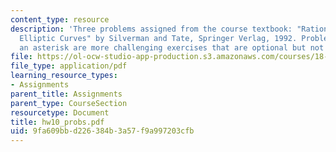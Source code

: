 ```yaml
---
content_type: resource
description: 'Three problems assigned from the course textbook: "Rational Points on
  Elliptic Curves" by Silverman and Tate, Springer Verlag, 1992. Problems marked with
  an asterisk are more challenging exercises that are optional but not required'
file: https://ol-ocw-studio-app-production.s3.amazonaws.com/courses/18-704-seminar-in-algebra-and-number-theory-rational-points-on-elliptic-curves-fall-2004/9fa609bbd226384b3a57f9a997203cfb_hw10_probs.pdf
file_type: application/pdf
learning_resource_types:
- Assignments
parent_title: Assignments
parent_type: CourseSection
resourcetype: Document
title: hw10_probs.pdf
uid: 9fa609bb-d226-384b-3a57-f9a997203cfb
---
```

